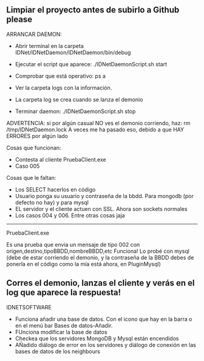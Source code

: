 Limpiar el proyecto antes de subirlo a Github please
------------------------------------------------------------------
ARRANCAR DAEMON:

- Abrir terminal en la carpeta IDNet/IDNetDaemon/IDNetDaemon/bin/debug

- Ejecutar el script que aparece:
./IDNetDaemonScript.sh start

- Comprobar que está operativo: ps a
- Ver la carpeta logs con la información. 
- La carpeta log se crea cuando se lanza el demonio

- Terminar daemon:
./IDNetDaemonScript.sh stop
 
ADVERTENCIA: si por algún casual NO ves el demonio corriendo, haz: rm /tmp/IDNetDaemon.lock
A veces me ha pasado eso, debido a que HAY ERRORES por algún lado

Cosas que funcionan:
- Contesta al cliente PruebaClient.exe
- Caso 005

Cosas que le faltan:
- Los SELECT hacerlos en código
- Usuario ponga su usuario y contraseña de la bbdd. Para mongodb (por defecto no hay) y para mysql
- EL servidor y el cliente actuen con SSL. Ahora son sockets normales
- Los casos 004 y 006. 
Entre otras cosas jaja
-------------------------------------------------------------
PruebaClient.exe

Es una prueba que envia un mensaje de tipo 002 con origen,destino,tipoBBDD,nombreBBDD,etc
Funciona! Lo probé con mysql (debe de estar corriendo el demonio, y la contraseña de la BBDD debes de ponerla en el código como la mía está ahora, en PluginMysql)

Corres el demonio, lanzas el cliente y verás en el log que aparece la respuesta!
-----------------------------------------------------------------
IDNETSOFTWARE
- Funciona añadir una base de datos. Con el icono que hay en la barra  o en el menú bar Bases de datos-Añadir.
- FUnciona modificar la base de datos
- Checkea que los servidores MongoDB y Mysql están encendidos
- AÑadido diálogo de error en los servidores y diálogo de conexión en las bases de datos de los neighbours


